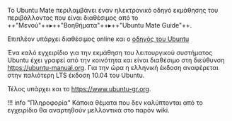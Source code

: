 Το Ubuntu Mate περιλαμβάνει έναν ηλεκτρονικό οδηγό εκμάθησης του
περιβάλλοντος που είναι διαθέσιμος από το ++"Μενού"++▸++"Βοηθήματα"++▸++"Ubuntu Mate Guide"++.

Επιπλέον υπάρχει διαθέσιμος online και ο [οδηγός του
Ubuntu](https://help.ubuntu.com/lts/ubuntu-help/index.html)

Ένα καλό εγχειρίδιο για την εκμάθηση του λειτουργικού συστήματος Ubuntu
έχει γραφεί από την κοινότητα και είναι διαθέσιμο στη διεύθυνση
<https://ubuntu-manual.org>. Για την ώρα η ελληνική έκδοση αναφέρεται
στην παλιότερη LTS έκδοση 10.04 του Ubuntu.

Τέλος υπάρχει και το <https://www.ubuntu-gr.org>.

!!! info "Πληροφορία"
    Κάποια θέματα που δεν καλύπτονται από το εγχειρίδιο θα αναρτηθούν μελλοντικά στο παρόν wiki.